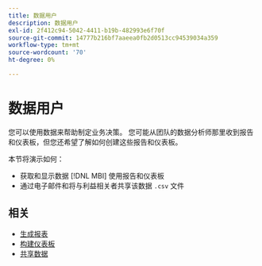 ```yaml
---
title: 数据用户
description: 数据用户
exl-id: 2f412c94-5042-4411-b19b-482993e6f70f
source-git-commit: 14777b216bf7aaeea0fb2d0513cc94539034a359
workflow-type: tm+mt
source-wordcount: '70'
ht-degree: 0%

---
```


# 数据用户

您可以使用数据来帮助制定业务决策。 您可能从团队的数据分析师那里收到报告和仪表板，但您还希望了解如何创建这些报告和仪表板。

本节将演示如何：
* 获取和显示数据 [!DNL MBI] 使用报告和仪表板
* 通过电子邮件和将与利益相关者共享该数据 `.csv` 文件

## 相关

* [生成报表](../mbi/data-user/reports/rpt-fundamentals.md)
* [构建仪表板](../mbi/data-user/dashboards/ess-dashboards.md)
* [共享数据](../mbi/data-user/export-data/share-data.md)
